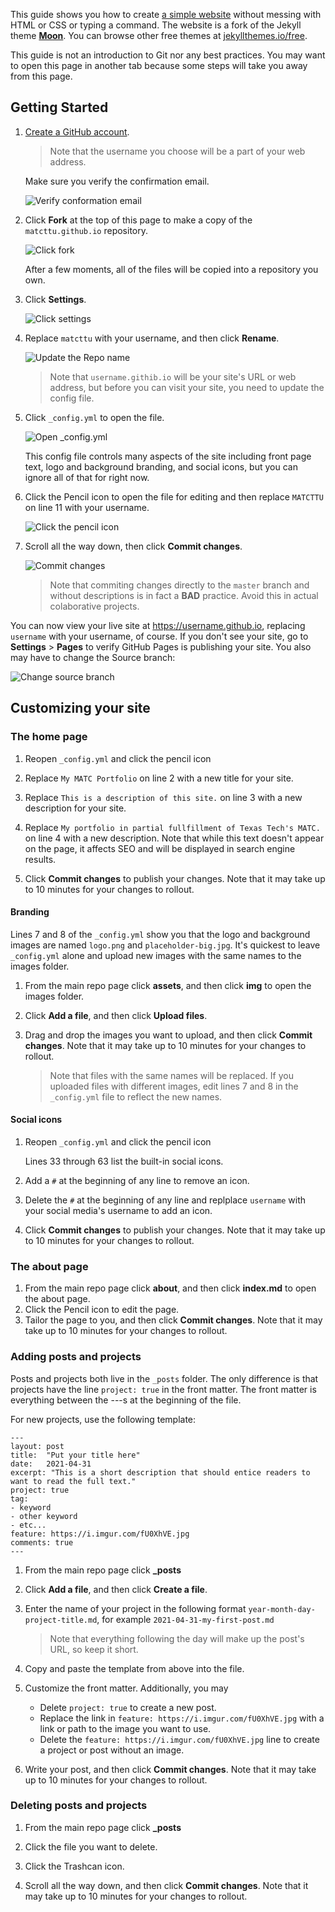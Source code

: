 This guide shows you how to create [a simple website](https://matcttu.github.io/) without messing with HTML or CSS or typing a command. The website is a fork of the Jekyll theme **[Moon](https://taylantatli.github.io/Moon)**. You can browse other free themes at [jekyllthemes.io/free](https://jekyllthemes.io/free).

This guide is not an introduction to Git nor any best practices. You may want to open this page in another tab because some steps will take you away from this page.

## Getting Started

1. [Create a GitHub account](https://github.com/join).

   > Note that the username you choose will be a part of your web address.

   Make sure you verify the confirmation email.
   
   ![Verify conformation email](https://i.imgur.com/NIGYlVK.gif)

1. Click **Fork** at the top of this page to make a copy of the `matcttu.github.io` repository.

   ![Click fork](https://i.imgur.com/sqL26aO.gif)

   After a few moments, all of the files will be copied into a repository you own.

1. Click **Settings**.

   ![Click settings](https://i.imgur.com/Z3rzO7t.gif)

1. Replace `matcttu` with your username, and then click **Rename**.

   ![Update the Repo name](https://i.imgur.com/RV0kw0A.gif)

   > Note that `username.githib.io` will be your site's URL or web address, but before you can visit your site, you need to update the config file.

1. Click `_config.yml` to open the file.

   ![Open _config.yml](https://i.imgur.com/hsthdhY.gif)

    This config file controls many aspects of the site including front page text, logo and background branding, and social icons, but you can ignore all of that for right now.

1. Click the Pencil icon to open the file for editing and then replace `MATCTTU` on line 11 with your username.

   ![Click the pencil icon](https://i.imgur.com/g1hJqNC.gif)

1. Scroll all the way down, then click **Commit changes**.

   ![Commit changes](https://i.imgur.com/jP06v9A.gif)

   > Note that commiting changes directly to the `master` branch and without descriptions is in fact a **BAD** practice. Avoid this in actual colaborative projects.

You can now view your live site at https://username.github.io, replacing `username` with your username, of course. If you don't see your site, go to **Settings** > **Pages** to verify GitHub Pages is publishing your site. You also may have to change the Source branch:

![Change source branch](https://i.imgur.com/EmyzhGs.gif)

## Customizing your site

### The home page

1. Reopen `_config.yml` and click the pencil icon

1. Replace `My MATC Portfolio` on line 2 with a new title for your site.

1. Replace `This is a description of this site.` on line 3 with a new description for your site.

1. Replace `My portfolio in partial fullfillment of Texas Tech's MATC.` on line 4 with a new description. Note that while this text doesn't appear on the page, it affects SEO and will be displayed in search engine results.

1. Click **Commit changes** to publish your changes. Note that it may take up to 10 minutes for your changes to rollout.

#### Branding

Lines 7 and 8 of the `_config.yml` show you that the logo and background images are named `logo.png` and `placeholder-big.jpg`. It's quickest to leave `_config.yml` alone and upload new images with the same names to the images folder.

1. From the main repo page click **assets**, and then click **img** to open the images folder.

1. Click **Add a file**, and then click **Upload files**.

1. Drag and drop the images you want to upload, and then click **Commit changes**. Note that it may take up to 10 minutes for your changes to rollout.

   > Note that files with the same names will be replaced. If you uploaded files with different images, edit lines 7 and 8 in the `_config.yml` file to reflect the new names.

#### Social icons

1. Reopen `_config.yml` and click the pencil icon
   
   Lines 33 through 63 list the built-in social icons.

1. Add a `#` at the beginning of any line to remove an icon.

1. Delete the `#` at the beginning of any line and replplace `username` with your social media's username to add an icon.

1. Click **Commit changes** to publish your changes. Note that it may take up to 10 minutes for your changes to rollout.

### The about page

1. From the main repo page click **about**, and then click **index.md** to open the about page.
1. Click the Pencil icon to edit the page.
1. Tailor the page to you, and then click **Commit changes**. Note that it may take up to 10 minutes for your changes to rollout.

### Adding posts and projects

Posts and projects both live in the `_posts` folder. The only difference is that projects have the line `project: true` in the front matter. The front matter is everything between the ---s at the beginning of the file.

For new projects, use the following template:

```
---
layout: post
title:  "Put your title here"
date:   2021-04-31
excerpt: "This is a short description that should entice readers to want to read the full text."
project: true
tag:
- keyword
- other keyword
- etc...
feature: https://i.imgur.com/fU0XhVE.jpg
comments: true
---
```

1. From the main repo page click **_posts**

1. Click **Add a file**, and then click **Create a file**.

1. Enter the name of your project in the following format `year-month-day-project-title.md`, for example `2021-04-31-my-first-post.md`

   > Note that everything following the day will make up the post's URL, so keep it short.

1. Copy and paste the template from above into the file.

1. Customize the front matter. Additionally, you may
    - Delete `project: true` to create a new post.
    - Replace the link in `feature: https://i.imgur.com/fU0XhVE.jpg` with a link or path to the image you want to use.
    - Delete the `feature: https://i.imgur.com/fU0XhVE.jpg` line to create a project or post without an image.

1. Write your post, and then click **Commit changes**. Note that it may take up to 10 minutes for your changes to rollout.

### Deleting posts and projects

1. From the main repo page click **_posts**

1. Click the file you want to delete.

1. Click the Trashcan icon.

1. Scroll all the way down, and then click **Commit changes**. Note that it may take up to 10 minutes for your changes to rollout.
